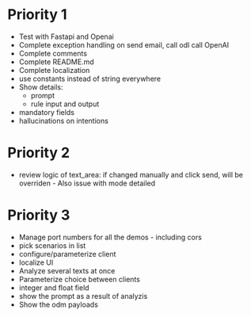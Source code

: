 # Priority 1

- Test with Fastapi and Openai
- Complete exception handling on send email, call odl call OpenAI
- Complete comments
- Complete README.md
- Complete localization
- use constants instead of string everywhere
- Show details:
  - prompt
  - rule input and output
- mandatory fields
- hallucinations on intentions

# Priority 2
- review logic of text_area: if changed manually and click send, will be overriden - Also issue with mode detailed

# Priority 3
- Manage port numbers for all the demos - including cors
- pick scenarios in list
- configure/parameterize client
- localize UI
- Analyze several texts at once
- Parameterize choice between clients
- integer and float field
- show the prompt as a result of analyzis
- Show the odm payloads